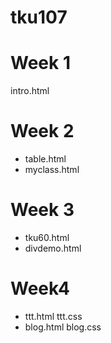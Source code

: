 # tku107

# Week 1
intro.html

# Week 2
* table.html
* myclass.html

# Week 3
* tku60.html
* divdemo.html

# Week4
* ttt.html ttt.css
* blog.html blog.css
<!--stackedit_data:
eyJoaXN0b3J5IjpbMTc2MzIxNzc0OF19
-->
